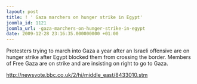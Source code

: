 ```yaml
---
layout: post
title: ! ' Gaza marchers on hunger strike in Egypt'
joomla_id: 1121
joomla_url: -gaza-marchers-on-hunger-strike-in-egypt
date: 2009-12-28 23:16:35.000000000 +01:00
---
```

<p>Protesters trying to march into Gaza a year after an Israeli offensive are on hunger strike after Egypt blocked them from crossing the border. Members of Free Gaza are on strike and are insisting on right to go to Gaza.</p>
<p><a href="http://newsvote.bbc.co.uk/2/hi/middle_east/8433010.stm">http://newsvote.bbc.co.uk/2/hi/middle_east/8433010.stm</a></p>
